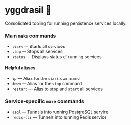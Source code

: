 # yggdrasil :rainbow:

Consolidated tooling for running persistence services locally.

### Main `make` commands

- `start` &mdash; Starts all services
- `stop` &mdash; Stops all services
- `status` &mdash; Displays status of running services

#### Helpful aliases

- `up` &mdash; Alias for the `start` command
- `down` &mdash; Alias for the `stop` command
- `restart` &mdash; Alias to `stop` and `start` all services

### Service-specific `make` commands

- `psql` &mdash; Tunnels into running PostgreSQL service
- `redis-cli` &mdash; Tunnels into running Redis service

